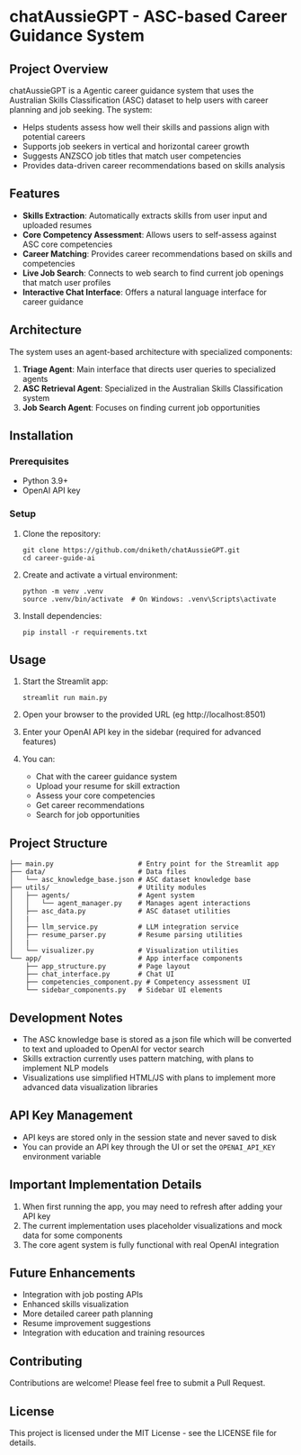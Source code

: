 # chatAussieGPT - ASC-based Career Guidance System 

## Project Overview

chatAussieGPT is a  Agentic career guidance system that uses the Australian Skills Classification (ASC) dataset to help users with career planning and job seeking. The system:

- Helps students assess how well their skills and passions align with potential careers
- Supports job seekers in vertical and horizontal career growth
- Suggests ANZSCO job titles that match user competencies
- Provides data-driven career recommendations based on skills analysis

## Features

- **Skills Extraction**: Automatically extracts skills from user input and uploaded resumes
- **Core Competency Assessment**: Allows users to self-assess against ASC core competencies
- **Career Matching**: Provides career recommendations based on skills and competencies
- **Live Job Search**: Connects to web search to find current job openings that match user profiles
- **Interactive Chat Interface**: Offers a natural language interface for career guidance

## Architecture

The system uses an agent-based architecture with specialized components:

1. **Triage Agent**: Main interface that directs user queries to specialized agents
2. **ASC Retrieval Agent**: Specialized in the Australian Skills Classification system
3. **Job Search Agent**: Focuses on finding current job opportunities

## Installation

### Prerequisites

- Python 3.9+
- OpenAI API key

### Setup

1. Clone the repository:
   ```
   git clone https://github.com/dniketh/chatAussieGPT.git
   cd career-guide-ai
   ```

2. Create and activate a virtual environment:
   ```
   python -m venv .venv
   source .venv/bin/activate  # On Windows: .venv\Scripts\activate
   ```

3. Install dependencies:
   ```
   pip install -r requirements.txt
   ```

## Usage

1. Start the Streamlit app:
   ```
   streamlit run main.py
   ```

2. Open your browser to the provided URL (eg http://localhost:8501)

3. Enter your OpenAI API key in the sidebar (required for advanced features)

4. You can:
   - Chat with the career guidance system
   - Upload your resume for skill extraction
   - Assess your core competencies
   - Get career recommendations
   - Search for job opportunities

## Project Structure

```
├── main.py                     # Entry point for the Streamlit app
├── data/                       # Data files
│   └── asc_knowledge_base.json # ASC dataset knowledge base
├── utils/                      # Utility modules
│   ├── agents/                 # Agent system
│   │   └── agent_manager.py    # Manages agent interactions
│   ├── asc_data.py             # ASC dataset utilities
│   |
│   ├── llm_service.py          # LLM integration service
│   ├── resume_parser.py        # Resume parsing utilities
│   |
│   └── visualizer.py           # Visualization utilities
└── app/                        # App interface components
    ├── app_structure.py        # Page layout
    ├── chat_interface.py       # Chat UI
    ├── competencies_component.py # Competency assessment UI
    └── sidebar_components.py   # Sidebar UI elements
```

## Development Notes

- The ASC knowledge base is stored as a json file which will be converted to text and uploaded to OpenAI for vector search
- Skills extraction currently uses pattern matching, with plans to implement NLP models
- Visualizations use simplified HTML/JS with plans to implement more advanced data visualization libraries

## API Key Management

- API keys are stored only in the session state and never saved to disk
- You can provide an API key through the UI or set the `OPENAI_API_KEY` environment variable

## Important Implementation Details

1. When first running the app, you may need to refresh after adding your API key
2. The current implementation uses placeholder visualizations and mock data for some components
3. The core agent system is fully functional with real OpenAI integration

## Future Enhancements

- Integration with job posting APIs
- Enhanced skills visualization
- More detailed career path planning
- Resume improvement suggestions
- Integration with education and training resources

## Contributing

Contributions are welcome! Please feel free to submit a Pull Request.

## License

This project is licensed under the MIT License - see the LICENSE file for details.
